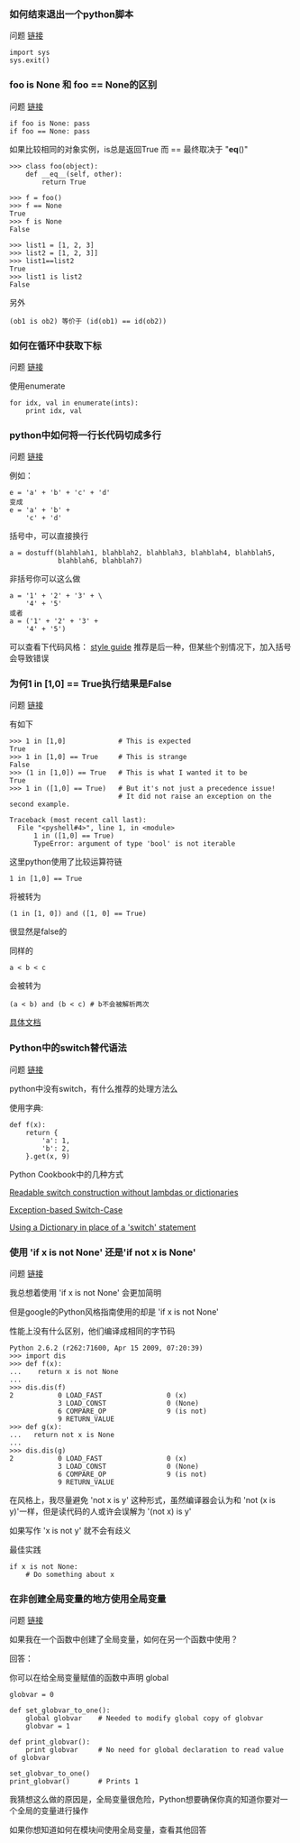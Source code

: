 
### 如何结束退出一个python脚本

问题 [链接](http://stackoverflow.com/questions/73663/terminating-a-python-script)

    import sys
    sys.exit()

### foo is None 和 foo == None的区别

问题 [链接](http://stackoverflow.com/questions/26595/is-there-any-difference-between-foo-is-none-and-foo-none)

    if foo is None: pass
    if foo == None: pass

如果比较相同的对象实例，is总是返回True
而 == 最终取决于 "__eq__()"

    >>> class foo(object):
        def __eq__(self, other):
            return True

    >>> f = foo()
    >>> f == None
    True
    >>> f is None
    False

    >>> list1 = [1, 2, 3]
    >>> list2 = [1, 2, 3]]
    >>> list1==list2
    True
    >>> list1 is list2
    False

另外

    (ob1 is ob2) 等价于 (id(ob1) == id(ob2))



### 如何在循环中获取下标

问题 [链接](http://stackoverflow.com/questions/522563/accessing-the-index-in-python-for-loops)

使用enumerate

    for idx, val in enumerate(ints):
        print idx, val

### python中如何将一行长代码切成多行

问题 [链接](http://stackoverflow.com/questions/53162/how-can-i-do-a-line-break-line-continuation-in-python)

例如：

    e = 'a' + 'b' + 'c' + 'd'
    变成
    e = 'a' + 'b' +
        'c' + 'd'

括号中，可以直接换行

    a = dostuff(blahblah1, blahblah2, blahblah3, blahblah4, blahblah5,
                blahblah6, blahblah7)


非括号你可以这么做

    a = '1' + '2' + '3' + \
        '4' + '5'
    或者
    a = ('1' + '2' + '3' +
        '4' + '5')

可以查看下代码风格： [style guide](http://www.python.org/dev/peps/pep-0008/)
推荐是后一种，但某些个别情况下，加入括号会导致错误

### 为何1 in [1,0] == True执行结果是False

问题 [链接](http://stackoverflow.com/questions/9284350/why-does-1-in-1-0-true-evaluate-to-false)

有如下

    >>> 1 in [1,0]             # This is expected
    True
    >>> 1 in [1,0] == True     # This is strange
    False
    >>> (1 in [1,0]) == True   # This is what I wanted it to be
    True
    >>> 1 in ([1,0] == True)   # But it's not just a precedence issue!
                               # It did not raise an exception on the second example.

    Traceback (most recent call last):
      File "<pyshell#4>", line 1, in <module>
          1 in ([1,0] == True)
          TypeError: argument of type 'bool' is not iterable

这里python使用了比较运算符链

    1 in [1,0] == True

将被转为

    (1 in [1, 0]) and ([1, 0] == True)

很显然是false的

同样的

    a < b < c

会被转为

    (a < b) and (b < c) # b不会被解析两次

[具体文档](http://docs.python.org/2/reference/expressions.html#not-in)

### Python中的switch替代语法

问题 [链接](http://stackoverflow.com/questions/60208/replacements-for-switch-statement-in-python)

python中没有switch，有什么推荐的处理方法么

使用字典:

    def f(x):
        return {
            'a': 1,
            'b': 2,
        }.get(x, 9)

Python Cookbook中的几种方式

[Readable switch construction without lambdas or dictionaries](http://code.activestate.com/recipes/410692/)

[Exception-based Switch-Case](http://code.activestate.com/recipes/410695/)

[Using a Dictionary in place of a 'switch' statement](http://code.activestate.com/recipes/181064/)


### 使用 'if x is not None' 还是'if not x is None'

问题 [链接](http://stackoverflow.com/questions/2710940/python-if-x-is-not-none-or-if-not-x-is-none)

我总想着使用 'if x is not None' 会更加简明

但是google的Python风格指南使用的却是 'if x is not None'

性能上没有什么区别，他们编译成相同的字节码

    Python 2.6.2 (r262:71600, Apr 15 2009, 07:20:39)
    >>> import dis
    >>> def f(x):
    ...    return x is not None
    ...
    >>> dis.dis(f)
    2           0 LOAD_FAST                0 (x)
                3 LOAD_CONST               0 (None)
                6 COMPARE_OP               9 (is not)
                9 RETURN_VALUE
    >>> def g(x):
    ...   return not x is None
    ...
    >>> dis.dis(g)
    2           0 LOAD_FAST                0 (x)
                3 LOAD_CONST               0 (None)
                6 COMPARE_OP               9 (is not)
                9 RETURN_VALUE

在风格上，我尽量避免 'not x is y' 这种形式，虽然编译器会认为和 'not (x is y)'一样，但是读代码的人或许会误解为 '(not x) is y'

如果写作 'x is not y' 就不会有歧义

最佳实践

    if x is not None:
        # Do something about x

### 在非创建全局变量的地方使用全局变量

问题 [链接](http://stackoverflow.com/questions/423379/using-global-variables-in-a-function-other-than-the-one-that-created-them)

如果我在一个函数中创建了全局变量，如何在另一个函数中使用？

回答：

你可以在给全局变量赋值的函数中声明 global

    globvar = 0

    def set_globvar_to_one():
        global globvar    # Needed to modify global copy of globvar
        globvar = 1

    def print_globvar():
        print globvar     # No need for global declaration to read value of globvar

    set_globvar_to_one()
    print_globvar()       # Prints 1

我猜想这么做的原因是，全局变量很危险，Python想要确保你真的知道你要对一个全局的变量进行操作

如果你想知道如何在模块间使用全局变量，查看其他回答
